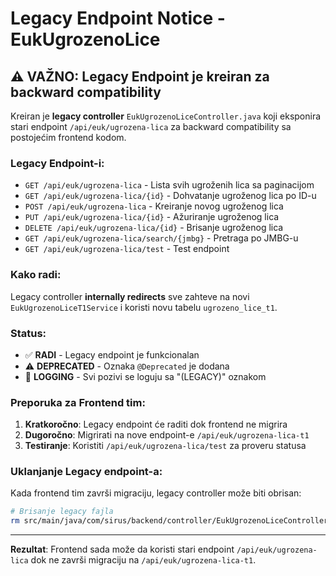 # Legacy Endpoint Notice - EukUgrozenoLice

## ⚠️ VAŽNO: Legacy Endpoint je kreiran za backward compatibility

Kreiran je **legacy controller** `EukUgrozenoLiceController.java` koji eksponira stari endpoint `/api/euk/ugrozena-lica` za backward compatibility sa postojećim frontend kodom.

### **Legacy Endpoint-i:**

- `GET /api/euk/ugrozena-lica` - Lista svih ugroženih lica sa paginacijom
- `GET /api/euk/ugrozena-lica/{id}` - Dohvatanje ugroženog lica po ID-u
- `POST /api/euk/ugrozena-lica` - Kreiranje novog ugroženog lica
- `PUT /api/euk/ugrozena-lica/{id}` - Ažuriranje ugroženog lica
- `DELETE /api/euk/ugrozena-lica/{id}` - Brisanje ugroženog lica
- `GET /api/euk/ugrozena-lica/search/{jmbg}` - Pretraga po JMBG-u
- `GET /api/euk/ugrozena-lica/test` - Test endpoint

### **Kako radi:**

Legacy controller **internally redirects** sve zahteve na novi `EukUgrozenoLiceT1Service` i koristi novu tabelu `ugrozeno_lice_t1`.

### **Status:**

- ✅ **RADI** - Legacy endpoint je funkcionalan
- ⚠️ **DEPRECATED** - Oznaka `@Deprecated` je dodana
- 📝 **LOGGING** - Svi pozivi se loguju sa "(LEGACY)" oznakom

### **Preporuka za Frontend tim:**

1. **Kratkoročno**: Legacy endpoint će raditi dok frontend ne migrira
2. **Dugoročno**: Migrirati na nove endpoint-e `/api/euk/ugrozena-lica-t1`
3. **Testiranje**: Koristiti `/api/euk/ugrozena-lica/test` za proveru statusa

### **Uklanjanje Legacy endpoint-a:**

Kada frontend tim završi migraciju, legacy controller može biti obrisan:
```bash
# Brisanje legacy fajla
rm src/main/java/com/sirus/backend/controller/EukUgrozenoLiceController.java
```

---

**Rezultat**: Frontend sada može da koristi stari endpoint `/api/euk/ugrozena-lica` dok ne završi migraciju na `/api/euk/ugrozena-lica-t1`.
